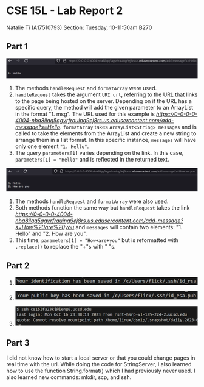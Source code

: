# CSE 15L - Lab Report 2
Natalie Ti (A17510793)
Section: Tuesday, 10-11:50am B270


## Part 1
![cd1](cse15l-lab2-image1.png)
1. The methods `handleRequest` and `formatArray` were used.
2. `handleRequest` takes the argument `URI url`, referring to the URL that links to the page being hosted on the server. Depending on if the URL has a specific query, the method will add the given parameter to an ArrayList in the format "1. msg". The URL used for this example is *https://0-0-0-0-4004-nba8ilqq5agvrfrauing9ej8rs.us.edusercontent.com/add-message?s=Hello*. `formatArray` takes `ArrayList<String> messages` and is called to take the elements from the ArrayList and create a new string to arrange them in a list format. In this specific instance, `messages` will have only one element `"1.
   Hello"`.
3. The query `parameters[1]` varies depending on the link. In this case, `parameters[1] = "Hello"` and is reflected in the returned text.

![cd1](cse15l-lab2-image2.png)
1. The methods `handleRequest` and `formatArray` were also used.
2. Both methods function the same way but `handleRequest` takes the link *https://0-0-0-0-4004-nba8ilqq5agvrfrauing9ej8rs.us.edusercontent.com/add-message?s=How%20are%20you* and `messages` will contain two elements: "1. Hello" and "2. How are you".
3. This time, `parameters[1] = "How+are+you"` but is reformatted with `.replace()` to replace the "+"s with " "s.


 
## Part 2 

1. ![ls1](cse15l-lab2-image3.png)  
     
2. ![ls1](cse15l-lab2-image4.png)   
  
3. ![ls1](cse15l-lab2-image5.png)  


  
## Part 3
I did not know how to start a local server or that you could change pages in real time with the url. While doing the code for StringServer, I also learned how to use the function String.format() which I had previously never used. I also learned new commands: mkdir, scp, and ssh. 
